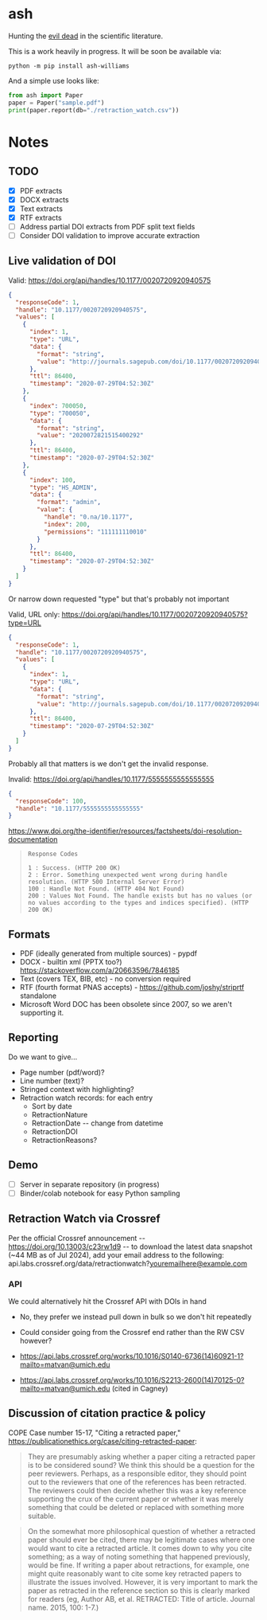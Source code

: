 # ash

Hunting the [evil dead](https://www.science.org/content/article/zombie-papers-wont-die-retracted-papers-notorious-fraudster-still-cited-years-later) in the scientific literature.

This is a work heavily in progress. It will be soon be available via:

```
python -m pip install ash-williams
```

And a simple use looks like:

```python
from ash import Paper
paper = Paper("sample.pdf")
print(paper.report(db="./retraction_watch.csv"))
```

# Notes

## TODO

- [x] PDF extracts
- [x] DOCX extracts
- [x] Text extracts
- [x] RTF extracts
- [ ] Address partial DOI extracts from PDF split text fields
- [ ] Consider DOI validation to improve accurate extraction

## Live validation of DOI

Valid: https://doi.org/api/handles/10.1177/0020720920940575

```json
{
  "responseCode": 1,
  "handle": "10.1177/0020720920940575",
  "values": [
    {
      "index": 1,
      "type": "URL",
      "data": {
        "format": "string",
        "value": "http://journals.sagepub.com/doi/10.1177/0020720920940575"
      },
      "ttl": 86400,
      "timestamp": "2020-07-29T04:52:30Z"
    },
    {
      "index": 700050,
      "type": "700050",
      "data": {
        "format": "string",
        "value": "2020072821515400292"
      },
      "ttl": 86400,
      "timestamp": "2020-07-29T04:52:30Z"
    },
    {
      "index": 100,
      "type": "HS_ADMIN",
      "data": {
        "format": "admin",
        "value": {
          "handle": "0.na/10.1177",
          "index": 200,
          "permissions": "111111110010"
        }
      },
      "ttl": 86400,
      "timestamp": "2020-07-29T04:52:30Z"
    }
  ]
}
```

Or narrow down requested "type" but that's probably not important

Valid, URL only: https://doi.org/api/handles/10.1177/0020720920940575?type=URL

```json
{
  "responseCode": 1,
  "handle": "10.1177/0020720920940575",
  "values": [
    {
      "index": 1,
      "type": "URL",
      "data": {
        "format": "string",
        "value": "http://journals.sagepub.com/doi/10.1177/0020720920940575"
      },
      "ttl": 86400,
      "timestamp": "2020-07-29T04:52:30Z"
    }
  ]
}
```

Probably all that matters is we don't get the invalid response.

Invalid: https://doi.org/api/handles/10.1177/5555555555555555

```json
{
  "responseCode": 100,
  "handle": "10.1177/5555555555555555"
}
```

https://www.doi.org/the-identifier/resources/factsheets/doi-resolution-documentation

>     Response Codes
>
>     1 : Success. (HTTP 200 OK)
>     2 : Error. Something unexpected went wrong during handle resolution. (HTTP 500 Internal Server Error)
>     100 : Handle Not Found. (HTTP 404 Not Found)
>     200 : Values Not Found. The handle exists but has no values (or no values according to the types and indices specified). (HTTP 200 OK)

## Formats

- PDF (ideally generated from multiple sources) - pypdf
- DOCX - builtin xml (PPTX too?) https://stackoverflow.com/a/20663596/7846185
- Text (covers TEX, BIB, etc) - no conversion required
- RTF (fourth format PNAS accepts) - https://github.com/joshy/striprtf standalone
- Microsoft Word DOC has been obsolete since 2007, so we aren't supporting it.

## Reporting

Do we want to give...

- Page number (pdf/word)?
- Line number (text)?
- Stringed context with highlighting?
- Retraction watch records: for each entry
  - Sort by date
  - RetractionNature
  - RetractionDate -- change from datetime
  - RetractionDOI
  - RetractionReasons?

## Demo

- [ ] Server in separate repository (in progress)
- [ ] Binder/colab notebook for easy Python sampling

## Retraction Watch via Crossref

Per the official Crossref announcement -- https://doi.org/10.13003/c23rw1d9 -- to download the latest data snapshot (~44 MB as of Jul 2024), add your email address to the following: api.labs.crossref.org/data/retractionwatch?youremailhere@example.com

### API

We could alternatively hit the Crossref API with DOIs in hand

- No, they prefer we instead pull down in bulk so we don't hit repeatedly
- Could consider going from the Crossref end rather than the RW CSV however?

- https://api.labs.crossref.org/works/10.1016/S0140-6736(14)60921-1?mailto=matvan@umich.edu
- https://api.labs.crossref.org/works/10.1016/S2213-2600(14)70125-0?mailto=matvan@umich.edu (cited in Cagney)

## Discussion of citation practice & policy

COPE Case number 15-17, "Citing a retracted paper," https://publicationethics.org/case/citing-retracted-paper:

> They are presumably asking whether a paper citing a retracted paper is to be considered sound? We think this should be a question for the peer reviewers. Perhaps, as a responsible editor, they should point out to the reviewers that one of the references has been retracted. The reviewers could then decide whether this was a key reference supporting the crux of the current paper or whether it was merely something that could be deleted or replaced with something more suitable.

> On the somewhat more philosophical question of whether a retracted paper should ever be cited, there may be legitimate cases where one would want to cite a retracted article. It comes down to why you cite something; as a way of noting something that happened previously, would be fine. If writing a paper about retractions, for example, one might quite reasonably want to cite some key retracted papers to illustrate the issues involved. However, it is very important to mark the paper as retracted in the reference section so this is clearly marked for readers (eg, Author AB, et al. RETRACTED: Title of article. Journal name. 2015, 100: 1-7.)
